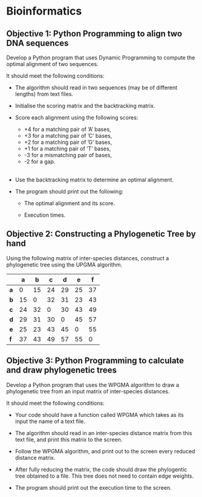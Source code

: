 # Bioinformatics

## Objective 1: Python Programming to align two DNA sequences

Develop a Python program that uses Dynamic Programming to compute the optimal alignment of two sequences.

It should meet the following conditions:

- The algorithm should read in two sequences (may be of different lengths) from text files.

- Initialise the scoring matrix and the backtracking matrix.

- Score each alignment using the following scores:

  - +4 for a matching pair of ’A’ bases,
  - +3 for a matching pair of ’C’ bases,
  - +2 for a matching pair of ’G’ bases,
  - +1 for a matching pair of ’T’ bases,
  - -3 for a mismatching pair of bases,
  - -2 for a gap.<br><br>

- Use the backtracking matrix to determine an optimal alignment.

- The program should print out the following:

  - The optimal alignment and its score.

  - Execution times.

## Objective 2: Constructing a Phylogenetic Tree by hand

Using the following matrix of inter-species distances, construct a phylogenetic tree using the UPGMA algorithm.

|       | __a__ | __b__ | __c__ | __d__ | __e__ | __f__ |
| ----- | ----- | ----- | ----- | ----- | ----- | ----- |
| __a__ | 0  | 15 | 24 | 29 | 25 | 37 |
| __b__ | 15 | 0  | 32 | 31 | 23 | 43 |
| __c__ | 24 | 32 | 0  | 30 | 43 | 49 |
| __d__ | 29 | 31 | 30 | 0  | 45 | 57 |
| __e__ | 25 | 23 | 43 | 45 | 0  | 55 |
| __f__ | 37 | 43 | 49 | 57 | 55 | 0  |

## Objective 3: Python Programming to calculate and draw phylogenetic trees

Develop a Python program that uses the WPGMA algorithm to draw a phylogenetic tree from an input matrix of inter-species distances.

It should meet the following conditions:

- Your code should have a function called WPGMA which takes as its input the name of a text file.

- The algorithm should read in an inter-species distance matrix from this text file, and print this matrix to the screen.

- Follow the WPGMA algorithm, and print out to the screen every reduced distance matrix.

- After fully reducing the matrix, the code should draw the phylogentic tree obtained to a file. This tree does not need to contain edge weights.

- The program should print out the execution time to the screen.
